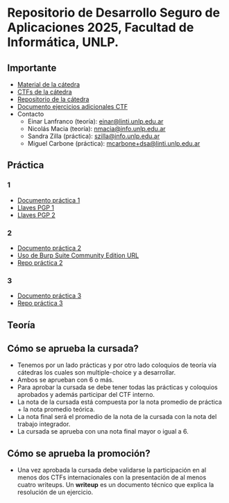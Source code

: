 # Repositorio de Desarrollo Seguro de Aplicaciones 2025, Facultad de Informática, UNLP.

## Importante

- [Material de la cátedra](https://catedras.linti.unlp.edu.ar/course/view.php?id=1287)
- [CTFs de la cátedra](https://ctf.dsa.linti.unlp.edu.ar/)
- [Repositorio de la cátedra](https://github.com/DSAinfo/CTFS-Writeups)
- [Documento ejercicios adicionales CTF](https://docs.google.com/document/d/18TDfF9U79F2gIqNepdLjhuvPEDxL0f7GKfLxARP-wrw/edit?usp=sharing)
- Contacto
  - Einar Lanfranco (teoría): einar@linti.unlp.edu.ar
  - Nicolás Macia (teoría): nmacia@info.unlp.edu.ar
  - Sandra Zilla (práctica): szilla@info.unlp.edu.ar
  - Miguel Carbone (práctica): mcarbone+dsa@linti.unlp.edu.ar

## Práctica

### 1

- [Documento práctica 1](https://docs.google.com/document/d/116bLLGzduvVYHJcxtHo0gP3eAJMnfSVGsXdWwXFmgJ4/edit?usp=sharing)
- [Llaves PGP 1](https://keys.openpgp.org/)
- [Llaves PGP 2](https://keyserver.ubuntu.com/)

### 2

- [Documento práctica 2](https://docs.google.com/document/d/1YLNYXie--ZsqTcrEyFosSA3loAryMWYaFuzHzaBZld8/edit?usp=sharing)
- [Uso de Burp Suite Community Edition URL](https://www.youtube.com/watch?v=RAYTgCjWFFQ)
- [Repo práctica 2](https://github.com/DSAinfo/2025-Error404)

### 3

- [Documento práctica 3](https://docs.google.com/document/d/1zKVt4pFiNLtA_cozOLY0_wvcCFM4g1G43LQGLQp7G4g/edit?usp=sharing)
- [Repo práctica 3](https://github.com/DSAinfo/2025-Error404)

## Teoría

## Cómo se aprueba la cursada?

- Tenemos por un lado prácticas y por otro lado coloquios de teoría vía cátedras los cuales son multiple-choice y a desarrollar.
- Ambos se aprueban con 6 o más.
- Para aprobar la cursada se debe tener todas las prácticas y coloquios aprobados y además participar del CTF interno.
- La nota de la cursada está compuesta por la nota promedio de práctica + la nota promedio teórica.
- La nota final será el promedio de la nota de la cursada con la nota del trabajo integrador.
- La cursada se aprueba con una nota final mayor o igual a 6.

## Cómo se aprueba la promoción?

- Una vez aprobada la cursada debe validarse la participación en al menos dos CTFs internacionales con la presentación de al menos cuatro writeups. Un **writeup** es un documento técnico que explica la resolución de un ejercicio.
